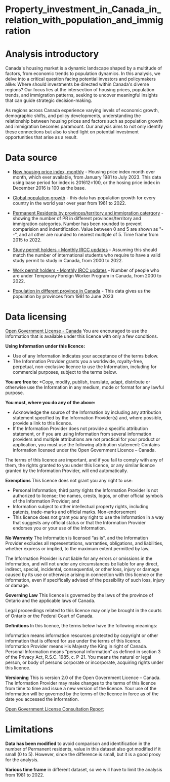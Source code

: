 # Property_investment_in_Canada_in_relation_with_population_and_immigration
# Analysis introductory
Canada's housing market is a dynamic landscape shaped by a multitude of factors, from economic trends to population dynamics. In this analysis, we delve into a critical question facing potential investors and policymakers alike: Where should investments be directed within Canada's diverse regions? Our focus lies at the intersection of housing prices, population trends, and immigration patterns, seeking to uncover meaningful insights that can guide strategic decision-making.

As regions across Canada experience varying levels of economic growth, demographic shifts, and policy developments, understanding the relationship between housing prices and factors such as population growth and immigration becomes paramount. Our analysis aims to not only identify these connections but also to shed light on potential investment opportunities that arise as a result.

# Data source
* [New housing price index, monthly](https://open.canada.ca/data/en/dataset/324befd1-893b-42e6-bece-6d30af3dd9f1) - Housing price index month over month, which ever available, from January 1981 to July 2023. This data using base period for index is 201612=100, or the hosing price index in December 2016 is 100 as the base.

* [Global population growth](https://data.worldbank.org/indicator/SP.POP.GROW?locations=CA) - this data has population growth for every country in the world year over year from 1961 to 2022.

* [Permanent Residents by provinces/territory and immigration catergory](https://open.canada.ca/data/en/dataset/f7e5498e-0ad8-4417-85c9-9b8aff9b9eda) - showing the number of PR in different provinces/territory and immigration categories. Number has been rounded to prevent comparision and indentification. Value between 0 and 5 are shown as "--", and all other are rounded to nearest multiple of 5. Time frame from 2015 to 2022.

* [Study permit holders - Monthly IRCC updates](https://open.canada.ca/data/en/dataset/90115b00-f9b8-49e8-afa3-b4cff8facaee) - Assuming this should match the number of international students who require to have a valid study permit to study in Canada, from 2000 to 2022.

* [Work permit holders - Monthly IRCC updates](https://open.canada.ca/data/en/dataset/360024f2-17e9-4558-bfc1-3616485d65b9) - Number of people who are under Temporary Foreign Worker Program in Canada, from 2000 to 2022.

* [Population in different province in Canada](https://www150.statcan.gc.ca/t1/tbl1/en/tv.action?pid=1710000901&cubeTimeFrame.startMonth=01&cubeTimeFrame.startYear=1981&cubeTimeFrame.endMonth=04&cubeTimeFrame.endYear=2023&referencePeriods=19810101%2C20230401) - This data gives us the population by provinces from 1981 to June 2023

# Data licensing
[Open Government License - Canada](https://open.canada.ca/en/open-government-licence-canada)
You are encouraged to use the Information that is available under this licence with only a few conditions.

**Using Information under this licence:**
* Use of any Information indicates your acceptance of the terms below.
* The Information Provider grants you a worldwide, royalty-free, perpetual, non-exclusive licence to use the Information, including for commercial purposes, subject to the terms below.

**You are free to:**
*Copy, modify, publish, translate, adapt, distribute or otherwise use the Information in any medium, mode or format for any lawful purpose.

**You must, where you do any of the above:**
* Acknowledge the source of the Information by including any attribution statement specified by the Information Provider(s) and, where possible, provide a link to this licence.
* If the Information Provider does not provide a specific attribution statement, or if you are using Information from several information providers and multiple attributions are not practical for your product or application, you must use the following attribution statement:
Contains information licensed under the Open Government Licence – Canada.

The terms of this licence are important, and if you fail to comply with any of them, the rights granted to you under this licence, or any similar licence granted by the Information Provider, will end automatically.

**Exemptions**
This licence does not grant you any right to use:
* Personal Information;
third party rights the Information Provider is not authorized to license;
the names, crests, logos, or other official symbols of the Information Provider; and
* Information subject to other intellectual property rights, including patents, trade-marks and official marks.
Non-endorsement
* This licence does not grant you any right to use the Information in a way that suggests any official status or that the Information Provider endorses you or your use of the Information.

**No Warranty**
The Information is licensed “as is”, and the Information Provider excludes all representations, warranties, obligations, and liabilities, whether express or implied, to the maximum extent permitted by law.

The Information Provider is not liable for any errors or omissions in the Information, and will not under any circumstances be liable for any direct, indirect, special, incidental, consequential, or other loss, injury or damage caused by its use or otherwise arising in connection with this licence or the Information, even if specifically advised of the possibility of such loss, injury or damage.

**Governing Law**
This licence is governed by the laws of the province of Ontario and the applicable laws of Canada.

Legal proceedings related to this licence may only be brought in the courts of Ontario or the Federal Court of Canada.

**Definitions**
In this licence, the terms below have the following meanings:

Information
means information resources protected by copyright or other information that is offered for use under the terms of this licence.
Information Provider
means His Majesty the King in right of Canada.
Personal Information
means “personal information” as defined in section 3 of the Privacy Act, R.S.C. 1985, c. P-21.
You
means the natural or legal person, or body of persons corporate or incorporate, acquiring rights under this licence.

**Versioning**
This is version 2.0 of the Open Government Licence – Canada. The Information Provider may make changes to the terms of this licence from time to time and issue a new version of the licence. Your use of the Information will be governed by the terms of the licence in force as of the date you accessed the information.

[Open Government License Consultation Report](https://open.canada.ca/en/open-government-licence-consultation-report)

# Limitations
**Data has been modified** to avoid comparison and identification in the number of Permanent residents, value in this dataset also got modified if it small (0 to 5). However, since the difference is small, but it is a good proxy for the analysis.

**Various time frame** in different dataset, so we will have to limit the analysis from 1981 to 2022.
